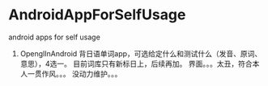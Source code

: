 # AndroidAppForSelfUsage
android apps for self usage

1. OpenglInAndroid
背日语单词app，可选给定什么和测试什么（发音、原词、意思），4选一。
目前词库只有新标日上，后续再加。
界面。。。太丑，符合本人一贯作风。。。
没动力维护。。。
